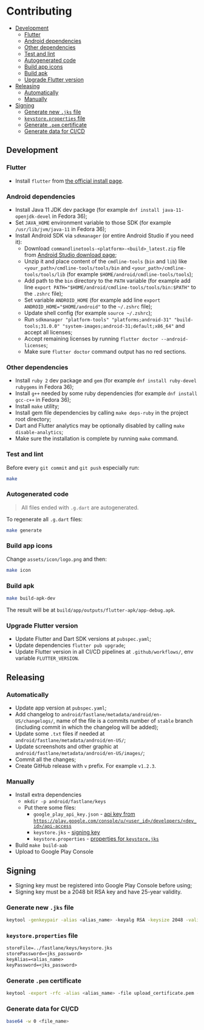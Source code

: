 # Contributing

* [Development](#development)
  * [Flutter](#flutter)
  * [Android dependencies](#android-dependencies)
  * [Other dependencies](#other-dependencies)
  * [Test and lint](#test-and-lint)
  * [Autogenerated code](#autogenerated-code)
  * [Build app icons](#build-app-icons)
  * [Build apk](#build-apk)
  * [Upgrade Flutter version](#upgrade-flutter-version)
* [Releasing](#releasing)
  * [Automatically](#automatically)
  * [Manually](#manually)
* [Signing](#signing)
  * [Generate new `.jks` file](#generate-new-jks-file)
  * [`keystore.properties` file](#keystoreproperties-file)
  * [Generate `.pem` certificate](#generate-pem-certificate)
  * [Generate data for CI/CD](#generate-data-for-cicd)

## Development

### Flutter

* Install `flutter` from [the official install page][flutter_installation].

### Android dependencies

* Install Java 11 JDK dev package (for example `dnf install java-11-openjdk-devel` in Fedora 36);
* Set `JAVA_HOME` environment variable to those SDK (for example `/usr/lib/jvm/java-11` in Fedora 36);
* Install Android SDK via `sdkmanager` (or entire Android Studio if you need it):
  * Download `commandlinetools-<platform>-<build>_latest.zip` file from [Android Studio download page][android_studio_download];
  * Unzip it and place content of the `cmdline-tools` (`bin` and `lib`) like `<your_path>/cmdline-tools/tools/bin` and `<your_path>/cmdline-tools/tools/lib` (for example `$HOME/android/cmdline-tools/tools`);
  * Add path to the `bin` directory to the `PATH` variable (for example add line `export PATH="$HOME/android/cmdline-tools/tools/bin:$PATH"` to the `.zshrc` file);
  * Set variable `ANDROID_HOME` (for example add line `export ANDROID_HOME="$HOME/android"` to the `~/.zshrc` file);
  * Update shell config (for example `source ~/.zshrc`);
  * Run `sdkmanager "platform-tools" "platforms;android-31" "build-tools;31.0.0" "system-images;android-31;default;x86_64"` and accept all licenses;
  * Accept remaining licenses by running `flutter doctor --android-licenses`;
  * Make sure `flutter doctor` command output has no red sections.

### Other dependencies

* Install `ruby 2` dev package and `gem` (for example `dnf install ruby-devel rubygems` in Fedora 36);
* Install `g++` needed by some ruby dependencies (for example `dnf install gcc-c++` in Fedora 36);
* Install `make` utility;
* Install gem file dependencies by calling `make deps-ruby` in the project root directory;
* Dart and Flutter analytics may be optionally disabled by calling `make disable-analytics`;
* Make sure the installation is complete by running `make` command.

### Test and lint

Before every `git commit` and `git push` especially run:

```sh
make
```

### Autogenerated code

> All files ended with `.g.dart` are autogenerated.

To regenerate all `.g.dart` files:

```sh
make generate
```

### Build app icons

Change `assets/icon/logo.png` and then:

```sh
make icon
```

### Build apk

```sh
make build-apk-dev
```

The result will be at `build/app/outputs/flutter-apk/app-debug.apk`.

### Upgrade Flutter version

* Update Flutter and Dart SDK versions at `pubspec.yaml`;
* Update dependencies `flutter pub upgrade`;
* Update Flutter version in all CI/CD pipelines at `.github/workflows/`, env variable `FLUTTER_VERSION`.

## Releasing

### Automatically

* Update app version at `pubspec.yaml`;
* Add changelog to `android/fastlane/metadata/android/en-US/changelogs/`, name of the file is a commits number of `stable` branch (including commit in which the changelog will be added);
* Update some `.txt` files if needed at `android/fastlane/metadata/android/en-US/`;
* Update screenshots and other graphic at `android/fastlane/metadata/android/en-US/images/`;
* Commit all the changes;
* Create GitHub release with `v` prefix. For example `v1.2.3`.

### Manually

* Install extra dependencies
  * `mkdir -p android/fastlane/keys`
  * Put there some files:
    * `google_play_api_key.json` - [api key from `https://play.google.com/console/u/<user_id>/developers/<dev_id>/api-access`][google_play_api_key_docs]
    * `keystore.jks` - [signing key](#generate-jks-file)
    * `keystore.properties` - [properties for `keystore.jks`](#keystoreproperties-file)
* Build `make build-aab`
* Upload to Google Play Console

## Signing

* Signing key must be registered into Google Play Console before using;
* Signing key must be a 2048 bit RSA key and have 25-year validity.

### Generate new `.jks` file

```sh
keytool -genkeypair -alias <alias_name> -keyalg RSA -keysize 2048 -validity 9125 -keystore keystore.jks
```

### `keystore.properties` file

```txt
storeFile=../fastlane/keys/keystore.jks
storePassword=<jks_password>
keyAlias=<alias_name>
keyPassword=<jks_password>
```

### Generate `.pem` certificate

```sh
keytool -export -rfc -alias <alias_name> -file upload_certificate.pem -keystore keystore.jks
```

### Generate data for CI/CD

```sh
base64 -w 0 <file_name>
```

[flutter_installation]: https://docs.flutter.dev/get-started/install
[google_play_api_key_docs]: https://developers.google.com/android-publisher/getting_started
[android_studio_download]: https://developer.android.com/studio
